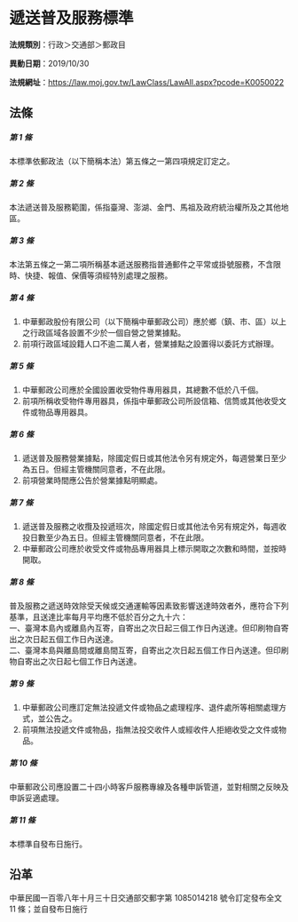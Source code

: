 # 遞送普及服務標準



**法規類別**：行政＞交通部＞郵政目

**異動日期**：2019/10/30  

**法規網址**：https://law.moj.gov.tw/LawClass/LawAll.aspx?pcode=K0050022



## 法條
##### 第 1 條
本標準依郵政法（以下簡稱本法）第五條之一第四項規定訂定之。

##### 第 2 條
本法遞送普及服務範圍，係指臺灣、澎湖、金門、馬祖及政府統治權所及之其他地區。

##### 第 3 條
本法第五條之一第二項所稱基本遞送服務指普通郵件之平常或掛號服務，不含限時、快捷、報值、保價等須經特別處理之服務。

##### 第 4 條
1. 中華郵政股份有限公司（以下簡稱中華郵政公司）應於鄉（鎮、市、區）以上之行政區域各設置不少於一個自營之營業據點。
1. 前項行政區域設籍人口不逾二萬人者，營業據點之設置得以委託方式辦理。

##### 第 5 條
1. 中華郵政公司應於全國設置收受物件專用器具，其總數不低於八千個。
1. 前項所稱收受物件專用器具，係指中華郵政公司所設信箱、信筒或其他收受文件或物品專用器具。

##### 第 6 條
1. 遞送普及服務營業據點，除國定假日或其他法令另有規定外，每週營業日至少為五日。但經主管機關同意者，不在此限。
1. 前項營業時間應公告於營業據點明顯處。

##### 第 7 條
1. 遞送普及服務之收攬及投遞班次，除國定假日或其他法令另有規定外，每週收投日數至少為五日。但經主管機關同意者，不在此限。
1. 中華郵政公司應於收受文件或物品專用器具上標示開取之次數和時間，並按時開取。

##### 第 8 條
普及服務之遞送時效除受天候或交通運輸等因素致影響送達時效者外，應符合下列基準，且送達比率每月平均應不低於百分之九十六：  
一、臺灣本島內或離島內互寄，自寄出之次日起三個工作日內送達。但印刷物自寄出之次日起五個工作日內送達。  
二、臺灣本島與離島間或離島間互寄，自寄出之次日起五個工作日內送達。但印刷物自寄出之次日起七個工作日內送達。

##### 第 9 條
1. 中華郵政公司應訂定無法投遞文件或物品之處理程序、退件處所等相關處理方式，並公告之。
1. 前項無法投遞文件或物品，指無法投交收件人或經收件人拒絕收受之文件或物品。

##### 第 10 條
中華郵政公司應設置二十四小時客戶服務專線及各種申訴管道，並對相關之反映及申訴妥適處理。

##### 第 11 條
本標準自發布日施行。

## 沿革
中華民國一百零八年十月三十日交通部交郵字第 1085014218 號令訂定發布全文 11 條；並自發布日施行
